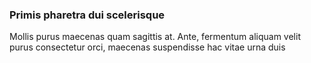 ### Primis pharetra dui scelerisque

Mollis purus maecenas quam sagittis at. Ante, fermentum aliquam velit purus consectetur orci, maecenas suspendisse hac vitae urna duis


